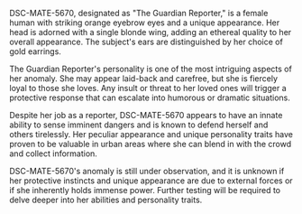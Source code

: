 DSC-MATE-5670, designated as "The Guardian Reporter," is a female human with striking orange eyebrow eyes and a unique appearance. Her head is adorned with a single blonde wing, adding an ethereal quality to her overall appearance. The subject's ears are distinguished by her choice of gold earrings. 

The Guardian Reporter's personality is one of the most intriguing aspects of her anomaly. She may appear laid-back and carefree, but she is fiercely loyal to those she loves. Any insult or threat to her loved ones will trigger a protective response that can escalate into humorous or dramatic situations. 

Despite her job as a reporter, DSC-MATE-5670 appears to have an innate ability to sense imminent dangers and is known to defend herself and others tirelessly. Her peculiar appearance and unique personality traits have proven to be valuable in urban areas where she can blend in with the crowd and collect information. 

DSC-MATE-5670's anomaly is still under observation, and it is unknown if her protective instincts and unique appearance are due to external forces or if she inherently holds immense power. Further testing will be required to delve deeper into her abilities and personality traits.